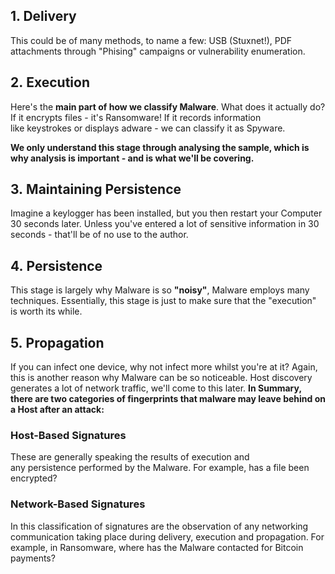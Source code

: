 ## 1. Delivery
This could be of many methods, to name a few: USB (Stuxnet!), PDF attachments through "Phising" campaigns or vulnerability enumeration.
## 2. Execution
Here's the **main part of how we classify Malware**. What does it actually do? If it encrypts files - it's Ransomware! If it records information like keystrokes or displays adware - we can classify it as Spyware.

**We only understand this stage through analysing the sample, which is why analysis is important - and is what we'll be covering.**
## 3. Maintaining Persistence
Imagine a keylogger has been installed, but you then restart your Computer 30 seconds later. Unless you've entered a lot of sensitive information in 30 seconds - that'll be of no use to the author.
## 4. Persistence
This stage is largely why Malware is so **"noisy"**, Malware employs many techniques. Essentially, this stage is just to make sure that the "execution" is worth its while.
## 5. Propagation
If you can infect one device, why not infect more whilst you're at it? Again, this is another reason why Malware can be so noticeable. Host discovery generates a lot of network traffic, we'll come to this later.
**In Summary, there are two categories of fingerprints that malware may leave behind on a Host after an attack:**
### Host-Based Signatures
These are generally speaking the results of execution and any persistence performed by the Malware. For example, has a file been encrypted? 
### Network-Based Signatures
In this classification of signatures are the observation of any networking communication taking place during delivery, execution and propagation. For example, in Ransomware, where has the Malware contacted for Bitcoin payments?



